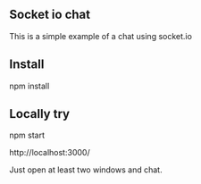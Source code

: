 ## Socket io chat

This is a simple example of a chat using socket.io

## Install

npm install

## Locally try

npm start

http://localhost:3000/

Just open at least two windows and chat.
